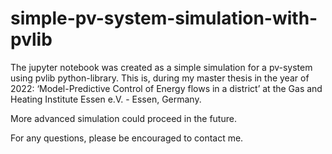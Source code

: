 # simple-pv-system-simulation-with-pvlib


The jupyter notebook was created as a simple simulation for a pv-system using pvlib python-library. This is, during my master thesis in the year of 2022: ‘Model-Predictive Control of Energy flows in a district’ at the Gas and Heating Institute Essen e.V. - Essen, Germany. 

More advanced simulation could proceed in the future. 

For any questions, please be encouraged to contact me.
